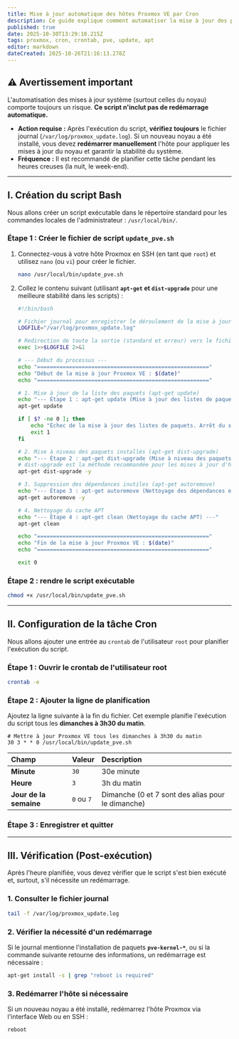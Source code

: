 ```yaml
---
title: Mise à jour automatique des hôtes Proxmox VE par Cron
description: Ce guide explique comment automatiser la mise à jour des paquets de vos hôtes Proxmox VE (PVE) en utilisant un script Bash planifié via une tâche Cron. Ces commandes sont destinées à être exécutées en tant qu'utilisateur root.
published: true
date: 2025-10-30T13:29:10.215Z
tags: proxmox, cron, crontab, pve, update, apt
editor: markdown
dateCreated: 2025-10-26T21:16:13.278Z
---
```


## ⚠️ Avertissement important

L'automatisation des mises à jour système (surtout celles du noyau) comporte toujours un risque. **Ce script n'inclut pas de redémarrage automatique.**

  * **Action requise :** Après l'exécution du script, **vérifiez toujours** le fichier journal (`/var/log/proxmox_update.log`). Si un nouveau noyau a été installé, vous devez **redémarrer manuellement** l'hôte pour appliquer les mises à jour du noyau et garantir la stabilité du système.
  * **Fréquence :** Il est recommandé de planifier cette tâche pendant les heures creuses (la nuit, le week-end).

-----

## I. Création du script Bash

Nous allons créer un script exécutable dans le répertoire standard pour les commandes locales de l'administrateur : `/usr/local/bin/`.

### Étape 1 : Créer le fichier de script `update_pve.sh`

1.  Connectez-vous à votre hôte Proxmox en SSH (en tant que `root`) et utilisez `nano` (ou `vi`) pour créer le fichier.

    ```bash
    nano /usr/local/bin/update_pve.sh
    ```

2.  Collez le contenu suivant (utilisant **`apt-get` et `dist-upgrade`** pour une meilleure stabilité dans les scripts) :

    ```bash
    #!/bin/bash

    # Fichier journal pour enregistrer le déroulement de la mise à jour
    LOGFILE="/var/log/proxmox_update.log"

    # Redirection de toute la sortie (standard et erreur) vers le fichier journal
    exec 1>>$LOGFILE 2>&1

    # --- Début du processus ---
    echo "======================================================"
    echo "Début de la mise à jour Proxmox VE : $(date)"
    echo "======================================================"

    # 1. Mise à jour de la liste des paquets (apt-get update)
    echo "--- Étape 1 : apt-get update (Mise à jour des listes de paquets) ---"
    apt-get update

    if [ $? -ne 0 ]; then
        echo "Échec de la mise à jour des listes de paquets. Arrêt du script."
        exit 1
    fi

    # 2. Mise à niveau des paquets installés (apt-get dist-upgrade)
    echo "--- Étape 2 : apt-get dist-upgrade (Mise à niveau des paquets) ---"
    # dist-upgrade est la méthode recommandée pour les mises à jour d'hôtes Debian/Proxmox
    apt-get dist-upgrade -y

    # 3. Suppression des dépendances inutiles (apt-get autoremove)
    echo "--- Étape 3 : apt-get autoremove (Nettoyage des dépendances et anciens noyaux) ---"
    apt-get autoremove -y

    # 4. Nettoyage du cache APT
    echo "--- Étape 4 : apt-get clean (Nettoyage du cache APT) ---"
    apt-get clean

    echo "======================================================"
    echo "Fin de la mise à jour Proxmox VE : $(date)"
    echo "======================================================"

    exit 0
    ```

### Étape 2 : rendre le script exécutable

```bash
chmod +x /usr/local/bin/update_pve.sh
```

-----

## II. Configuration de la tâche Cron

Nous allons ajouter une entrée au `crontab` de l'utilisateur `root` pour planifier l'exécution du script.

### Étape 1 : Ouvrir le crontab de l'utilisateur root

```bash
crontab -e
```

### Étape 2 : Ajouter la ligne de planification

Ajoutez la ligne suivante à la fin du fichier. Cet exemple planifie l'exécution du script tous les **dimanches à 3h30 du matin**.

```cron
# Mettre à jour Proxmox VE tous les dimanches à 3h30 du matin
30 3 * * 0 /usr/local/bin/update_pve.sh
```

| Champ | Valeur | Description |
| :--- | :--- | :--- |
| **Minute** | `30` | 30e minute |
| **Heure** | `3` | 3h du matin |
| **Jour de la semaine** | `0` ou `7` | Dimanche (0 et 7 sont des alias pour le dimanche) |

### Étape 3 : Enregistrer et quitter

-----

## III. Vérification (Post-exécution)

Après l'heure planifiée, vous devez vérifier que le script s'est bien exécuté et, surtout, s'il nécessite un redémarrage.

### 1\. Consulter le fichier journal

```bash
tail -f /var/log/proxmox_update.log
```

### 2\. Vérifier la nécessité d'un redémarrage

Si le journal mentionne l'installation de paquets **`pve-kernel-*`**, ou si la commande suivante retourne des informations, un redémarrage est nécessaire :

```bash
apt-get install -s | grep "reboot is required"
```

### 3\. Redémarrer l'hôte si nécessaire

Si un nouveau noyau a été installé, redémarrez l'hôte Proxmox via l'interface Web ou en SSH :

```bash
reboot
```
